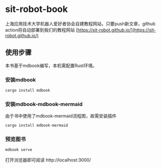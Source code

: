 # sit-robot-book
上海应用技术大学机器人爱好者协会自建教程网站，只要push新文章，github action将自动部署到我们的教程网站
[https://sit-robot.github.io/](https://sit-robot.github.io/)

## 使用步骤
本书基于mdbook编写，本机需配置Rust环境。

### 安装mdbook
```bash
cargo install mdbook
```

### 安装mdbook-mdbook-mermaid
由于书中使用了mdbook-mermaid流程图，故需安装插件
```bash
cargo install mdbook-mermaid
```

### 预览图书
```bash
mdbook serve
```
打开浏览器即可阅读
http://localhost:3000/